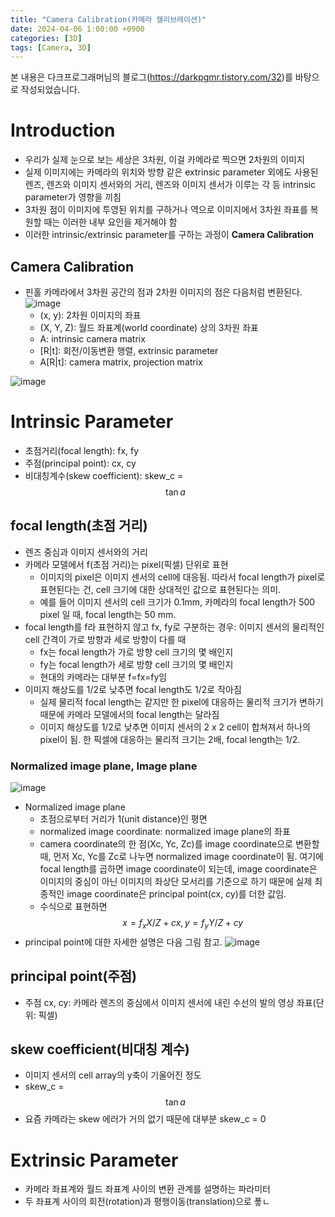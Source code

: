 ```yaml
---
title: "Camera Calibration(카메라 캘리브레이션)"
date: 2024-04-06 1:00:00 +0900
categories: [3D]
tags: [Camera, 3D]
---
```


본 내용은 다크프로그래머님의 블로그(https://darkpgmr.tistory.com/32)를 바탕으로 작성되었습니다.


# Introduction
- 우리가 실제 눈으로 보는 세상은 3차원, 이걸 카메라로 찍으면 2차원의 이미지
- 실제 이미지에는 카메라의 위치와 방향 같은 extrinsic parameter 외에도 사용된 렌즈, 렌즈와 이미지 센서와의 거리, 렌즈와 이미지 센서가 이루는 각 등 intrinsic parameter가 영향을 끼침
- 3차원 점이 이미지에 투영된 위치를 구하거나 역으로 이미지에서 3차원 좌표를 복원할 때는 이러한 내부 요인을 제거해야 함
- 이러한 intrinsic/extrinsic parameter를 구하는 과정이 **Camera Calibration**


## Camera Calibration
- 핀홀 카메라에서 3차원 공간의 점과 2차원 이미지의 점은 다음처럼 변환된다.
![image](https://github.com/hannixxxoh/product_serving/assets/91474981/54ca10d8-c3e7-451b-9269-7ac090b13c1b)
    - (x, y): 2차원 이미지의 좌표
    - (X, Y, Z): 월드 좌표계(world coordinate) 상의 3차원 좌표
    - A: intrinsic camera matrix
    - \[R\|t\]: 회전/이동변환 행렬, extrinsic parameter
    - A\[R\|t\]: camera matrix, projection matrix

![image](https://github.com/hannixxxoh/product_serving/assets/91474981/2ca2db06-76ad-4dd4-acf1-f394b4fcd9e3)


# Intrinsic Parameter
- 초점거리(focal length): fx, fy
- 주점(principal point): cx, cy
- 비대칭계수(skew coefficient): skew_c = $$\tan a$$

## focal length(초점 거리)
- 렌즈 중심과 이미지 센서와의 거리
- 카메라 모델에서 f(초점 거리)는 pixel(픽셀) 단위로 표현
    - 이미지의 pixel은 이미지 센서의 cell에 대응됨. 따라서 focal length가 pixel로 표현된다는 건, cell 크기에 대한 상대적인 값으로 표현된다는 의미.
    - 예를 들어 이미지 센서의 cell 크기가 0.1mm, 카메라의 focal length가 500 pixel 일 때, focal length는 50 mm.
- focal length를 f라 표현하지 않고 fx, fy로 구분하는 경우: 이미지 센서의 물리적인 cell 간격이 가로 방향과 세로 방향이 다를 때
    - fx는 focal length가 가로 방향 cell 크기의 몇 배인지
    - fy는 focal length가 세로 방향 cell 크기의 몇 배인지
    - 현대의 카메라는 대부분 f=fx=fy임
- 이미지 해상도를 1/2로 낮추면 focal length도 1/2로 작아짐
    - 실제 물리적 focal length는 같지만 한 pixel에 대응하는 물리적 크기가 변하기 때문에 카메라 모델에서의 focal length는 달라짐
    - 이미지 해상도를 1/2로 낮추면 이미지 센서의 2 x 2 cell이 합쳐져서 하나의 pixel이 됨. 한 픽셀에 대응하는 물리적 크기는 2배, focal length는 1/2.

### Normalized image plane, Image plane
![image](https://github.com/hannixxxoh/product_serving/assets/91474981/6b3d51b5-2a35-4ee0-8e3f-08c799f0db33)
- Normalized image plane
    - 초점으로부터 거리가 1(unit distance)인 평면
    - normalized image coordinate: normalized image plane의 좌표
    - camera coordinate의 한 점(Xc, Yc, Zc)를 image coordinate으로 변환할 때, 먼저 Xc, Yc를 Zc로 나누면 normalized image coordinate이 됨. 여기에 focal length를 곱하면 image coordinate이 되는데, image coordinate은 이미지의 중심이 아닌 이미지의 좌상단 모서리를 기준으로 하기 때문에 실제 최종적인 image coordinate은 principal point(cx, cy)를 더한 값임.
    - 수식으로 표현하면 $$x=f_{x}X/Z+cx, y=f_{y}Y/Z+cy$$
- principal point에 대한 자세한 설명은 다음 그림 참고.
![image](https://github.com/hannixxxoh/product_serving/assets/91474981/d7b92238-8fce-4b36-9ac0-e66f426ba15b)

## principal point(주점)
- 주점 cx, cy: 카메라 렌즈의 중심에서 이미지 센서에 내린 수선의 발의 영상 좌표(단위: 픽셀)

## skew coefficient(비대칭 계수)
- 이미지 센서의 cell array의 y축이 기울어진 정도
- skew_c = $$\tan a$$
- 요즘 카메라는 skew 에러가 거의 없기 때문에 대부분 skew_c = 0

# Extrinsic Parameter
- 카메라 좌표계와 월드 좌표계 사이의 변환 관계를 설명하는 파라미터
- 두 좌표계 사이의 회전(rotation)과 평행이동(translation)으로 푷ㄴ
